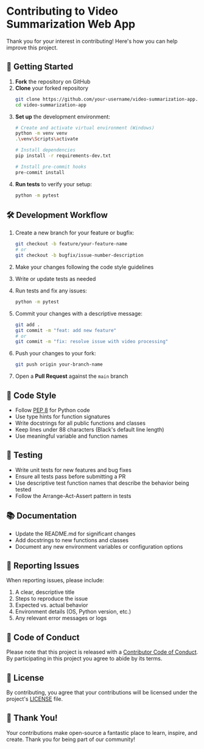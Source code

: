 # Contributing to Video Summarization Web App

Thank you for your interest in contributing! Here's how you can help improve this project.

## 🚀 Getting Started

1. **Fork** the repository on GitHub
2. **Clone** your forked repository
   ```bash
   git clone https://github.com/your-username/video-summarization-app.git
   cd video-summarization-app
   ```
3. **Set up** the development environment:
   ```bash
   # Create and activate virtual environment (Windows)
   python -m venv venv
   .\venv\Scripts\activate
   
   # Install dependencies
   pip install -r requirements-dev.txt
   
   # Install pre-commit hooks
   pre-commit install
   ```
4. **Run tests** to verify your setup:
   ```bash
   python -m pytest
   ```

## 🛠 Development Workflow

1. Create a new branch for your feature or bugfix:
   ```bash
   git checkout -b feature/your-feature-name
   # or
   git checkout -b bugfix/issue-number-description
   ```

2. Make your changes following the code style guidelines

3. Write or update tests as needed

4. Run tests and fix any issues:
   ```bash
   python -m pytest
   ```

5. Commit your changes with a descriptive message:
   ```bash
   git add .
   git commit -m "feat: add new feature"
   # or
   git commit -m "fix: resolve issue with video processing"
   ```

6. Push your changes to your fork:
   ```bash
   git push origin your-branch-name
   ```

7. Open a **Pull Request** against the `main` branch

## 📝 Code Style

- Follow [PEP 8](https://www.python.org/dev/peps/pep-0008/) for Python code
- Use type hints for function signatures
- Write docstrings for all public functions and classes
- Keep lines under 88 characters (Black's default line length)
- Use meaningful variable and function names

## 🧪 Testing

- Write unit tests for new features and bug fixes
- Ensure all tests pass before submitting a PR
- Use descriptive test function names that describe the behavior being tested
- Follow the Arrange-Act-Assert pattern in tests

## 📚 Documentation

- Update the README.md for significant changes
- Add docstrings to new functions and classes
- Document any new environment variables or configuration options

## 🐛 Reporting Issues

When reporting issues, please include:

1. A clear, descriptive title
2. Steps to reproduce the issue
3. Expected vs. actual behavior
4. Environment details (OS, Python version, etc.)
5. Any relevant error messages or logs

## 🤝 Code of Conduct

Please note that this project is released with a [Contributor Code of Conduct](CODE_OF_CONDUCT.md). By participating in this project you agree to abide by its terms.

## 📜 License

By contributing, you agree that your contributions will be licensed under the project's [LICENSE](LICENSE) file.

## 🙏 Thank You!

Your contributions make open-source a fantastic place to learn, inspire, and create. Thank you for being part of our community!
